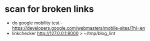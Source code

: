 # scan for broken links
* do google mobility test - https://developers.google.com/webmasters/mobile-sites/?hl=en
* linkchecker http://127.0.0.1:8000 > ~/tmp/blog_lint
